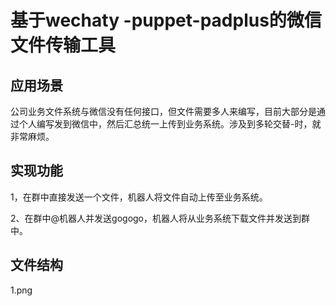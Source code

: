 基于wechaty -puppet-padplus的微信文件传输工具
====

应用场景
-
公司业务文件系统与微信没有任何接口，但文件需要多人来编写，目前大部分是通过个人编写发到微信中，然后汇总统一上传到业务系统。涉及到多轮交替-时，就非常麻烦。

实现功能
-
1，在群中直接发送一个文件，机器人将文件自动上传至业务系统。

2、在群中@机器人并发送gogogo，机器人将从业务系统下载文件并发送到群中。

文件结构
--
1.png












